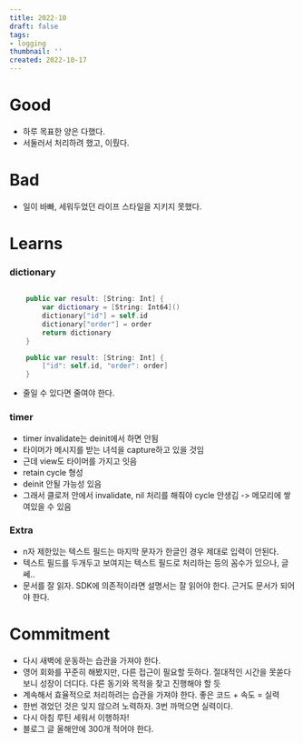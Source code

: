 ```yaml
---
title: 2022-10
draft: false
tags:
- logging
thumbnail: ''
created: 2022-10-17
---
```


# Good

* 하루 목표한 양은 다했다.
* 서둘러서 처리하려 했고, 이뤘다.

# Bad

* 일이 바빠, 세워두었던 라이프 스타일을 지키지 못했다.

# Learns

### dictionary

````swift

    public var result: [String: Int] {
        var dictionary = [String: Int64]()
        dictionary["id"] = self.id
        dictionary["order"] = order
        return dictionary
    }

    public var result: [String: Int] {
        ["id": self.id, "order": order]
    }
````

* 줄일 수 있다면 줄여야 한다.

### timer

* timer invalidate는 deinit에서 하면 안됨
* 타이머가 메시지를 받는 녀석을 capture하고 있을 것임
* 근데 view도 타이머를 가지고 잇음
* retain cycle 형성
* deinit 안될 가능성 있음
* 그래서 클로저 안에서 invalidate, nil 처리를 해줘야 cycle 안생김 -> 메모리에 쌓여있을 수 있음

### Extra

* n자 제한있는 텍스트 필드는 마지막 문자가 한글인 경우 제대로 입력이 안된다.
* 텍스트 필드를 두개두고 보여지는 텍스트 필드로 처리하는 등의 꼼수가 있으나, 글쎄..
* 문서를 잘 읽자. SDK에 의존적이라면 설명서는 잘 읽어야 한다. 근거도 문서가 되어야 한다.

# Commitment

* 다시 새벽에 운동하는 습관을 가져야 한다.
* 영어 회화를 꾸준히 해봤지만, 다른 접근이 필요할 듯하다. 절대적인 시간을 못쏟다보니 성장이 더디다. 다른 동기와 목적을 찾고 진행해야 할 듯
* 계속해서 효율적으로 처리하려는 습관을 가져야 한다. 좋은 코드 + 속도 = 실력
* 한번 겪었던 것은 잊지 않으려 노력하자. 3번 까먹으면 실력이다.
* 다시 아침 루틴 세워서 이행하자!
* 블로그 글 올해안에 300개 적어야 한다.
